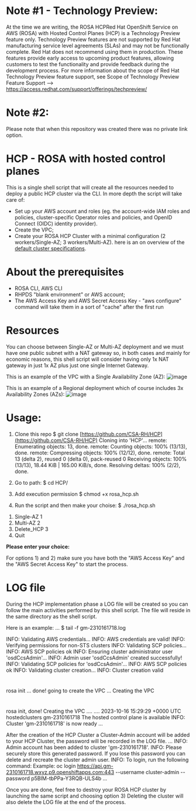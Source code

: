 # Note #1 - Technology Preview:
At the time we are writing, the ROSA HCPRed Hat OpenShift Service on AWS (ROSA) with Hosted Control Planes (HCP) is a Technology Preview feature only. 
Technology Preview features are not supported by Red Hat manufacturing service level agreements (SLAs) and may not be functionally complete. Red Hat does not recommend using them in production. These features provide early access to upcoming product features, allowing customers to test the functionality and provide feedback during the development process. For more information about the scope of Red Hat Technology Preview feature support, see Scope of Technology Preview Feature Support --> https://access.redhat.com/support/offerings/techpreview/

# Note #2:
Please note that when this repository was created there was no private link option.

# HCP - ROSA with hosted control planes
This is a single shell script that will create all the resources needed to deploy a public HCP cluster via the CLI.
In more depth the script will take care of:
- Set up your AWS account and roles (eg. the account-wide IAM roles and policies, cluster-specific Operator roles and policies, and OpenID Connect (OIDC) identity provider).
- Create the VPC;
- Create your ROSA HCP Cluster with a minimal configuration (2 workers/Single-AZ; 3 workers/Multi-AZ).
here is an on overview of the [default cluster specifications](https://docs.openshift.com/rosa/rosa_hcp/rosa-hcp-sts-creating-a-cluster-quickly.html#rosa-sts-overview-of-the-default-cluster-specifications_rosa-hcp-sts-creating-a-cluster-quickly).

# About the prerequisites
- ROSA CLI, AWS CLI
- RHPDS "blank environment" or AWS account; 
- The AWS Access Key and AWS Secret Access Key - "aws configure" command will take them in a sort of "cache" after the first run

# Resources
You can choose between Single-AZ or Multi-AZ deployment and we must have one public subnet with a NAT gateway so, in both cases and mainly for economic reasons, this shell script will consider having only 1x NAT gateway in just 1x AZ plus just one single Internet Gateway.

This is an example of the VPC with a Single Availability Zone (AZ):
![image](https://github.com/CSA-RH/HCP/assets/40911235/5b917abd-f8a9-4b2c-a256-254413cce29b)

This is an example of a Regional deployment which of course includes 3x Availability Zones (AZs):
![image](https://github.com/CSA-RH/HCP/assets/40911235/9811709c-4a38-4640-9f30-589f92fd8b6a)

# Usage:
1. Clone this repo
$ git clone [https://github.com/CSA-RH/HCP](https://github.com/CSA-RH/HCP)
Cloning into 'HCP'...
remote: Enumerating objects: 13, done.
remote: Counting objects: 100% (13/13), done.
remote: Compressing objects: 100% (12/12), done.
remote: Total 13 (delta 2), reused 0 (delta 0), pack-reused 0
Receiving objects: 100% (13/13), 18.44 KiB | 165.00 KiB/s, done.
Resolving deltas: 100% (2/2), done.

2. Go to path:
$ cd HCP/

3. Add execution permission
$ chmod +x rosa_hcp.sh 

4. Run the script and then make your choise:
$ ./rosa_hcp.sh 
1) Single-AZ 1
2) Multi-AZ 2
3) Delete_HCP 3
4) Quit

**Please enter your choice:**

For options 1) and 2) make sure you have both the "AWS Access Key" and the "AWS Secret Access Key" to start the process. 

# LOG file
During the HCP implementation phase a LOG file will be created so you can follow the main activities performed by this shell script. 
The file will reside in the same directory as the shell script.

Here is an example:
...
$ tail -f gm-2310161718.log 

INFO: Validating AWS credentials...
INFO: AWS credentials are valid!
INFO: Verifying permissions for non-STS clusters
INFO: Validating SCP policies...
INFO: AWS SCP policies ok
INFO: Ensuring cluster administrator user 'osdCcsAdmin'...
INFO: Admin user 'osdCcsAdmin' created successfully!
INFO: Validating SCP policies for 'osdCcsAdmin'...
INFO: AWS SCP policies ok
INFO: Validating cluster creation...
INFO: Cluster creation valid
#
rosa init ... done! going to create the VPC ...
Creating the VPC
#
rosa init, done!
Creating the VPC
....
....
2023-10-16 15:29:29 +0000 UTC hostedclusters gm-2310161718 The hosted control plane is available
INFO: Cluster 'gm-2310161718' is now ready
...

After the creation of the HCP Cluster a Cluster-Admin account will be added to your HCP Cluster, the password will be recorded in the LOG file.
...
INFO: Admin account has been added to cluster 'gm-2310161718'.
INFO: Please securely store this generated password. If you lose this password you can delete and recreate the cluster admin user.
INFO: To login, run the following command:
Example:
   oc login https://api.gm-2310161718.wxyz.p9.openshiftapps.com:443 --username cluster-admin --password p5BIM-tbPPa-Y3RQB-ULS4b
...
   
Once you are done, feel free to destroy your ROSA HCP cluster by launching the same script and choosing option 3)
Deleting the cluster will also delete the LOG file at the end of the process. 
